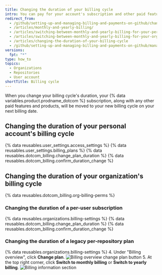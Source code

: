 ```yaml
---
title: Changing the duration of your billing cycle
intro: You can pay for your account's subscription and other paid features and products on a monthly or yearly billing cycle.
redirect_from:
  - /github/setting-up-and-managing-billing-and-payments-on-github/changing-the-duration-of-your-billing-cycle
  - /articles/monthly-and-yearly-billing/
  - /articles/switching-between-monthly-and-yearly-billing-for-your-personal-account/
  - /articles/switching-between-monthly-and-yearly-billing-for-your-organization/
  - /articles/changing-the-duration-of-your-billing-cycle
  - /github/setting-up-and-managing-billing-and-payments-on-github/managing-your-github-billing-settings/changing-the-duration-of-your-billing-cycle
versions:
  fpt: "*"
type: how_to
topics:
  - Organizations
  - Repositories
  - User account
shortTitle: Billing cycle
---
```


When you change your billing cycle's duration, your {% data variables.product.prodname_dotcom %} subscription, along with any other paid features and products, will be moved to your new billing cycle on your next billing date.

## Changing the duration of your personal account's billing cycle

{% data reusables.user_settings.access_settings %}
{% data reusables.user_settings.billing_plans %}
{% data reusables.dotcom_billing.change_plan_duration %}
{% data reusables.dotcom_billing.confirm_duration_change %}

## Changing the duration of your organization's billing cycle

{% data reusables.dotcom_billing.org-billing-perms %}

### Changing the duration of a per-user subscription

{% data reusables.organizations.billing-settings %}
{% data reusables.dotcom_billing.change_plan_duration %}
{% data reusables.dotcom_billing.confirm_duration_change %}

### Changing the duration of a legacy per-repository plan

{% data reusables.organizations.billing-settings %} 4. Under "Billing overview", click **Change plan**.
![Billing overview change plan button](/assets/images/help/billing/billing_overview_change_plan.png) 5. At the top right corner, click **Switch to monthly billing** or **Switch to yearly billing**.
![Billing information section](/assets/images/help/billing/settings_billing_organization_plans_switch_to_yearly.png)
